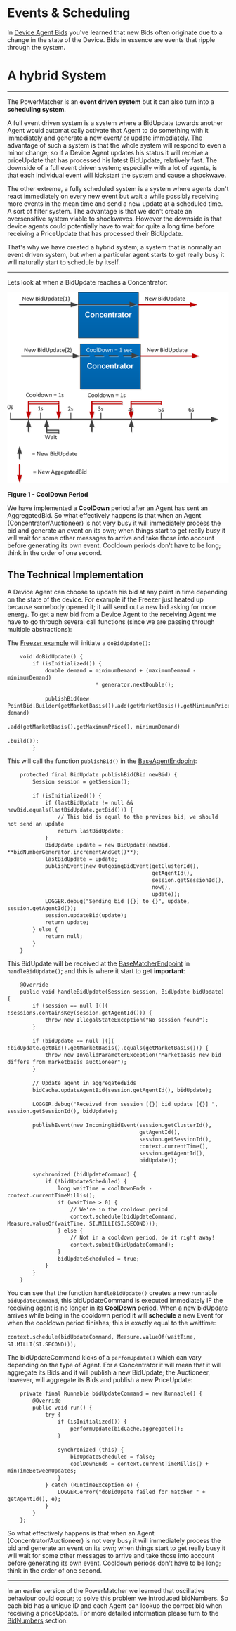 # Events & Scheduling

In [Device Agent Bids](Bids.md) you've learned that new Bids often originate due to a change in the state of the Device. Bids in essence are events that ripple through the system. 

# A hybrid System

***

The PowerMatcher is an **event driven system** but it can also turn into a **scheduling system**. 

A full event driven system is a system where a BidUpdate towards another Agent would automatically activate that Agent to do something with it immediately and generate a new event/ or update immediately. The advantage of such a system is that the whole system will respond to even a minor change; so if a Device Agent updates his status it will receive a priceUpdate that has processed his latest BidUpdate, relatively fast. The downside of a full event driven system; especially with a lot of agents, is that each individual event will kickstart the system and cause a shockwave.

The other extreme, a fully scheduled system is a system where agents don't react immediately on every new event but wait a while possibly receiving more events in the mean time and send a new update at a scheduled time. A sort of filter system. The advantage is that we don't create an oversensitive system viable to shockwaves. However the downside is that device agents could potentially have to wait for quite a long time before receiving a PriceUpdate that has processed their BidUpdate.

That's why we have created a hybrid system; a system that is normally an event driven system, but when a particular agent starts to get really busy it will naturally start to schedule by itself. 

----------------------

Lets look at when a BidUpdate reaches a Concentrator:

![](cooldown.png)

**Figure 1 - CoolDown Period**

We have implemented a **CoolDown** period after an Agent has sent an AggregatedBid. So what effectively happens is that when an Agent (Concentrator/Auctioneer) is not very busy it will immediately process the bid and generate an event on its own; when things start to get really busy it will wait for some other messages to arrive and take those into account before generating its own event. Cooldown periods don't have to be long; think in the order of one second. 

## The Technical Implementation

A Device Agent can choose to update his bid at any point in time depending on the state of the device. For example if the Freezer just heated up because somebody opened it; it will send out a new bid asking for more energy. To get a new bid from a Device Agent to the receiving Agent we have to go through several call functions (since we are passing through multiple abstractions):

The [Freezer example](https://github.com/flexiblepower/powermatcher/blob/master/net.powermatcher.examples/src/net/powermatcher/examples/Freezer.java)  will initiate a `doBidUpdate()`:

```
    void doBidUpdate() {
        if (isInitialized()) {
            double demand = minimumDemand + (maximumDemand - minimumDemand)
                            * generator.nextDouble();

            publishBid(new PointBid.Builder(getMarketBasis()).add(getMarketBasis().getMinimumPrice(), demand)
                                                             .add(getMarketBasis().getMaximumPrice(), minimumDemand)
                                                             .build());
        }
```

This will call the function `publishBid()` in the [BaseAgentEndpoint](https://github.com/flexiblepower/powermatcher/blob/master/net.powermatcher.core/src/net/powermatcher/core/BaseAgentEndpoint.java):

```
    protected final BidUpdate publishBid(Bid newBid) {
        Session session = getSession();

        if (isInitialized()) {
            if (lastBidUpdate != null && newBid.equals(lastBidUpdate.getBid())) {
                // This bid is equal to the previous bid, we should not send an update
                return lastBidUpdate;
            }
            BidUpdate update = new BidUpdate(newBid, **bidNumberGenerator.incrementAndGet()**);
            lastBidUpdate = update;
            publishEvent(new OutgoingBidEvent(getClusterId(),
                                              getAgentId(),
                                              session.getSessionId(),
                                              now(),
                                              update));
            LOGGER.debug("Sending bid [{}] to {}", update, session.getAgentId());
            session.updateBid(update);
            return update;
        } else {
            return null;
        }
    }
```

This BidUpdate will be received at the [BaseMatcherEndpoint](https://github.com/flexiblepower/powermatcher/blob/master/net.powermatcher.core/src/net/powermatcher/core/BaseMatcherEndpoint.java) in `handleBidUpdate()`; and this is where it start to get **important**:

```
    @Override
    public void handleBidUpdate(Session session, BidUpdate bidUpdate) {
        if (session == null ](]( !sessions.containsKey(session.getAgentId())) {
            throw new IllegalStateException("No session found");
        }

        if (bidUpdate == null ](]( !bidUpdate.getBid().getMarketBasis().equals(getMarketBasis())) {
            throw new InvalidParameterException("Marketbasis new bid differs from marketbasis auctioneer");
        }

        // Update agent in aggregatedBids
        bidCache.updateAgentBid(session.getAgentId(), bidUpdate);

        LOGGER.debug("Received from session [{}] bid update [{}] ", session.getSessionId(), bidUpdate);

        publishEvent(new IncomingBidEvent(session.getClusterId(),
                                          getAgentId(),
                                          session.getSessionId(),
                                          context.currentTime(),
                                          session.getAgentId(),
                                          bidUpdate));

        synchronized (bidUpdateCommand) {
            if (!bidUpdateScheduled) {
                long waitTime = coolDownEnds - context.currentTimeMillis();
                if (waitTime > 0) {
                    // We're in the cooldown period
                    context.schedule(bidUpdateCommand, Measure.valueOf(waitTime, SI.MILLI(SI.SECOND)));
                } else {
                    // Not in a cooldown period, do it right away!
                    context.submit(bidUpdateCommand);
                }
                bidUpdateScheduled = true;
            }
        }
    }
```

You can see that the function `handleBidUpdate()` creates a new runnable `bidUpdateCommand`, this bidUpdateCommand is executed immediately IF the receiving agent is no longer in its **CoolDown** period. When a new bidUpdate arrives while being in the cooldown period it will **schedule** a new Event for when the cooldown period finishes; this is exactly equal to the waittime: 

`context.schedule(bidUpdateCommand, Measure.valueOf(waitTime, SI.MILLI(SI.SECOND)));`

The bidUpdateCommand kicks of a `perfomUpdate()` which can vary depending on the type of Agent. For a Concentrator it will mean that it will aggregate its Bids and it will publish a new BidUpdate; the Auctioneer, however, will aggregate its Bids and publish a new PriceUpdate:

```
    private final Runnable bidUpdateCommand = new Runnable() {
        @Override
        public void run() {
            try {
                if (isInitialized()) {
                    performUpdate(bidCache.aggregate());
                }

                synchronized (this) {
                    bidUpdateScheduled = false;
                    coolDownEnds = context.currentTimeMillis() + minTimeBetweenUpdates;
                }
            } catch (RuntimeException e) {
                LOGGER.error("doBidUpate failed for matcher " + getAgentId(), e);
            }
        }
    };
```
So what effectively happens is that when an Agent (Concentrator/Auctioneer) is not very busy it will immediately process the bid and generate an event on its own; when things start to get really busy it will wait for some other messages to arrive and take those into account before generating its own event. Cooldown periods don't have to be long; think in the order of one second.

----------------------------------
In an earlier version of the PowerMatcher we learned that oscillative behaviour could occur; to solve this problem we introduced bidNumbers. So each bid has a unique ID and each Agent can lookup the correct bid when receiving a priceUpdate. For more detailed information please turn to the [BidNumbers](BidNumbers.md) section. 

